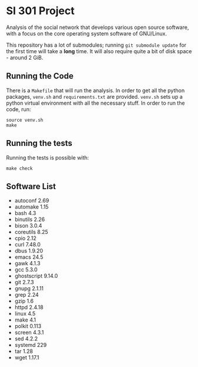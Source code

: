 # SI 301 Project

Analysis of the social network that develops various open source software, with
a focus on the core operating system software of GNU/Linux.

This repository has a lot of submodules; running `git submodule update` for the
first time will take a **long** time. It will also require quite a bit of disk
space - around 2 GiB.

## Running the Code
There is a `Makefile` that will run the analysis. In order to get all the
python packages, `venv.sh` and `requirements.txt` are provided. `venv.sh` sets
up a python virtual environment with all the necessary stuff. In order to run
the code, run:

    source venv.sh
    make

## Running the tests
Running the tests is possible with:

    make check

## Software List

* autoconf 2.69
* automake 1.15
* bash 4.3
* binutils 2.26
* bison 3.0.4
* coreutils 8.25
* cpio 2.12
* curl 7.48.0
* dbus 1.9.20
* emacs 24.5
* gawk 4.1.3
* gcc 5.3.0
* ghostscript 9.14.0
* git 2.7.3
* gnupg 2.1.11
* grep 2.24
* gzip 1.6
* httpd 2.4.18
* linux 4.5
* make 4.1
* polkit 0.113
* screen 4.3.1
* sed 4.2.2
* systemd 229
* tar 1.28
* wget 1.17.1
